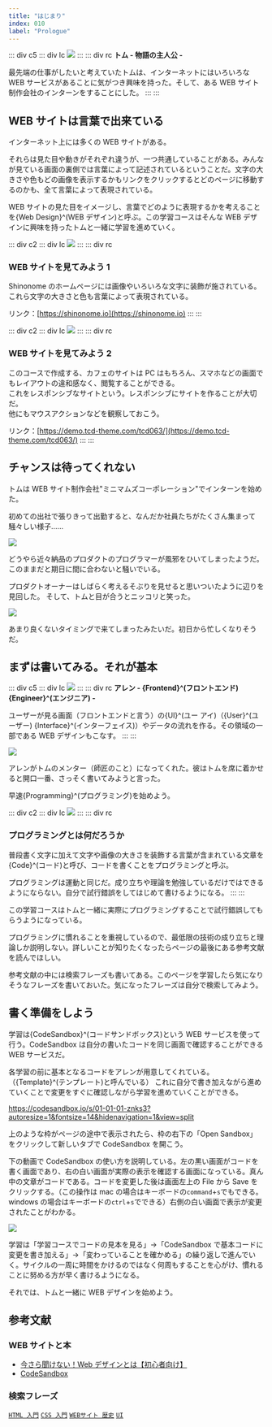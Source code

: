 ```yaml
---
title: "はじまり"
index: 010
label: "Prologue"
---
```


::: div c5
::: div lc
![](./images/tom.png)
:::
::: div rc
**トム - 物語の主人公 -**

最先端の仕事がしたいと考えていたトムは、インターネットにはいろいろな WEB サービスがあることに気がつき興味を持った。そして、ある WEB サイト制作会社のインターンをすることにした。
:::
:::

## WEB サイトは言葉で出来ている

インターネット上には多くの WEB サイトがある。

それらは見た目や動きがそれぞれ違うが、一つ共通していることがある。みんなが見ている画面の裏側では言葉によって記述されているということだ。文字の大きさや色もどの画像を表示するかもリンクをクリックするとどのページに移動するのかも、全て言葉によって表現されている。

WEB サイトの見た目をイメージし、言葉でどのように表現するかを考えることを{Web Design}^(WEB デザイン)と呼ぶ。この学習コースはそんな WEB デザインに興味を持ったトムと一緒に学習を進めていく。

::: div c2
::: div lc
![](./images/website-sample-01.png)
:::
::: div rc

### WEB サイトを見てみよう 1

Shinonome のホームページには画像やいろいろな文字に装飾が施されている。これら文字の大きさと色も言葉によって表現されている。

リンク：[https://shinonome.io](https://shinonome.io)
:::
:::

::: div c2
::: div lc
![](./images/website-sample-02.png)
:::
::: div rc

### WEB サイトを見てみよう 2

このコースで作成する、カフェのサイトは PC はもちろん、スマホなどの画面でもレイアウトの違和感なく、閲覧することができる。  
これをレスポンシブなサイトという。レスポンシブにサイトを作ることが大切だ。  
他にもマウスアクションなどを観察しておこう。

リンク：[https://demo.tcd-theme.com/tcd063/](https://demo.tcd-theme.com/tcd063/)
:::
:::

## チャンスは待ってくれない

トムは WEB サイト制作会社"ミニマムズコーポレーション"でインターンを始めた。

初めての出社で張りきって出勤すると、なんだか社員たちがたくさん集まって騒々しい様子……

![](./images/sick.png)

どうやら近々納品のプロダクトのプログラマーが風邪をひいてしまったようだ。このままだと期日に間に合わないと騒いでいる。

プロダクトオーナーはしばらく考えるそぶりを見せると思いついたように辺りを見回した。 そして、トムと目が合うとニッコリと笑った。

![](./images/new-comer.png)

あまり良くないタイミングで来てしまったみたいだ。初日から忙しくなりそうだ。

## まずは書いてみる。それが基本

::: div c5
::: div lc
![](./images/alen.png)
:::
::: div rc
**アレン - {Frontend}^(フロントエンド) {Engineer}^(エンジニア) -**

ユーザーが見る画面（フロントエンドと言う）の{UI}^(ユー アイ)（{User}^(ユーザー) {Interface}^(インターフェイス)）やデータの流れを作る。その領域の一部である WEB デザインもこなす。
:::
:::

![](./images/practice-first.png)

アレンがトムのメンター（師匠のこと）になってくれた。彼はトムを席に着かせると開口一番、さっそく書いてみようと言った。

早速{Programming}^(プログラミング)を始めよう。

::: div c2
::: div lc
![](./images/code.png)
:::
::: div rc

### プログラミングとは何だろうか

普段書く文字に加えて文字や画像の大きさを装飾する言葉が含まれている文章を{Code}^(コード)と呼び、コードを書くことをプログラミングと呼ぶ。

プログラミングは運動と同じだ。成り立ちや理論を勉強しているだけではできるようにならない。自分で試行錯誤をしてはじめて書けるようになる。
:::
:::

この学習コースはトムと一緒に実際にプログラミングすることで試行錯誤してもらうようになっている。

プログラミングに慣れることを重視しているので、最低限の技術の成り立ちと理論しか説明しない。詳しいことが知りたくなったらページの最後にある参考文献を読んでほしい。

参考文献の中には検索フレーズも書いてある。このページを学習したら気になりそうなフレーズを書いておいた。気になったフレーズは自分で検索してみよう。

## 書く準備をしよう

学習は{CodeSandbox}^(コードサンドボックス)という WEB サービスを使って行う。CodeSandbox は自分の書いたコードを同じ画面で確認することができる WEB サービスだ。

各学習の前に基本となるコードをアレンが用意してくれている。（{Template}^(テンプレート)と呼んでいる）
これに自分で書き加えながら進めていくことで変更をすぐに確認しながら学習を進めていくことができる。

https://codesandbox.io/s/01-01-01-znks3?autoresize=1&fontsize=14&hidenavigation=1&view=split

上のような枠がページの途中で表示されたら、枠の右下の「Open Sandbox」
をクリックして新しいタブで CodeSandbox を開こう。

下の動画で CodeSandbox の使い方を説明している。左の黒い画面がコードを書く画面であり、右の白い画面が実際の表示を確認する画面になっている。真ん中の文章がコードである。コードを変更した後は画面左上の File から Save をクリックする。（この操作は mac の場合はキーボードの`command`+`s`でもできる。windows の場合はキーボードの`ctrl`+`s`でできる）右側の白い画面で表示が変更されたことがわかる。

![](./images/codesandbox-tutorial.png)

学習は「学習コースでコードの見本を見る」→「CodeSandbox で基本コードに変更を書き加える」→「変わっていることを確かめる」の繰り返しで進んでいく。サイクルの一周に時間をかけるのではなく何周もすることを心がけ、慣れることに努める方が早く書けるようになる。

それでは、トムと一緒に WEB デザインを始めよう。

## 参考文献

### WEB サイトと本

- [今さら聞けない！Web デザインとは【初心者向け】](https://techacademy.jp/magazine/7942)
- [CodeSandbox](https://codesandbox.io)

### 検索フレーズ

[`HTML 入門`](https://www.google.com/search?q=HTML+%E5%85%A5%E9%96%80)
[`CSS 入門`](https://www.google.com/search?q=CSS+%E5%85%A5%E9%96%80)
[`WEBサイト 歴史`](http://google.com/search?q=WEB%E3%82%B5%E3%82%A4%E3%83%88+%E6%AD%B4%E5%8F%B2)
[`UI`](https://www.google.com/search?q=UI)
